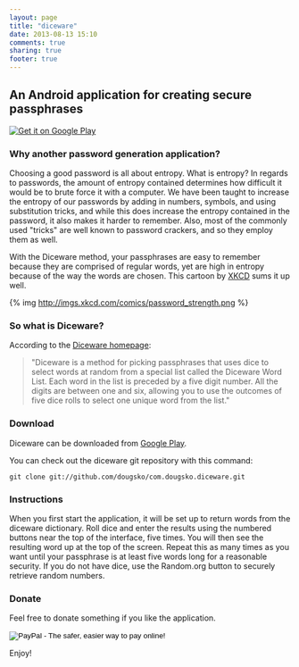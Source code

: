 ```yaml
---
layout: page
title: "diceware"
date: 2013-08-13 15:10
comments: true
sharing: true
footer: true
---
```


An Android application for creating secure passphrases
------------------------------------------------------

<a href="https://play.google.com/store/apps/details?id=com.dougsko.diceware">
<img alt="Get it on Google Play" src="https://developer.android.com/images/brand/en_generic_rgb_wo_45.png" />
</a>


### Why another password generation application?

Choosing a good password is all about entropy.  What is entropy?  In
regards to passwords, the amount of entropy contained determines how
difficult it would be to brute force it with a computer.  We have been
taught to increase the entropy of our passwords by adding in numbers,
symbols, and using substitution tricks, and while this does increase the
entropy contained in the password, it also makes it harder to remember.
Also, most of the commonly used "tricks" are well known to password
crackers, and so they employ them as well.

With the Diceware method, your passphrases are easy to remember
because they are comprised of regular words, yet are high in entropy
because of the way the words are chosen.  This cartoon by
[XKCD](http://xkcd.com) sums it up well.

{% img http://imgs.xkcd.com/comics/password_strength.png %}

### So what is Diceware?

According to the [Diceware homepage](http://world.std.com/~reinhold/diceware.html):

> "Diceware is a method for picking passphrases that uses dice to
> select words at random from a special list called the Diceware Word
> List. Each word in the list is preceded by a five digit number. All the
> digits are between one and six, allowing you to use the outcomes of five
> dice rolls to select one unique word from the list."

### Download

Diceware can be downloaded from [Google Play](https://market.android.com/details?id=com.dougsko.diceware&feature=search_result).

You can check out the diceware git repository with this command:

```
git clone git://github.com/dougsko/com.dougsko.diceware.git
```

### Instructions

When you first start the application, it will be set up to return words from the diceware dictionary.  Roll dice and enter the results using the numbered buttons near the top of the interface, five times.  You will then see the resulting word up at the top of the screen.  Repeat this as many times as you want until your passphrase is at least five words long for a reasonable security.  If you do not have dice, use the Random.org button to securely retrieve random numbers.

### Donate

Feel free to donate something if you like the application.

<form action="https://www.paypal.com/cgi-bin/webscr" method="post">
<input type="hidden" name="cmd" value="_s-xclick">
<input type="hidden" name="hosted_button_id" value="3AXXERUJGGK9Q">
<input type="image"
src="https://www.paypalobjects.com/en_US/i/btn/btn_donateCC_LG.gif"
border="0" name="submit" alt="PayPal - The safer, easier way to pay
online!">
<img alt="" border="0"
src="https://www.paypalobjects.com/en_US/i/scr/pixel.gif" width="1"
height="1">
</form>

Enjoy!
